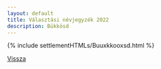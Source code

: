 ```yaml
---
layout: default
title: Választási névjegyzék 2022
description: Bükkösd
---
```


{% include settlementHTMLs/Buuxkkooxsd.html %}

[Vissza](./)